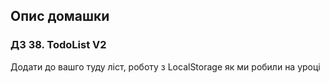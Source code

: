 ## Опис домашки

### ДЗ 38. TodoList V2 

Додати до вашго туду ліст, роботу з LocalStorage як ми робили на уроці 
